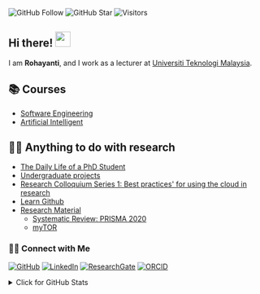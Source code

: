 ![GitHub Follow](https://img.shields.io/github/followers/rohayanti.svg?style=social&label=Follow)
![GitHub Star](https://img.shields.io/github/stars/rohayanti?affiliations=OWNER%2CCOLLABORATOR&style=social&label=Star)
![Visitors](https://api.visitorbadge.io/api/visitors?path=https%3A%2F%2Fgithub.com%2Frohayanti&labelColor=%23d9e3f0&countColor=%23697689&style=flat)


## Hi there! <img src="https://raw.githubusercontent.com/rohayanti/rohayanti/master/img/wave.gif" width="30">

I am  __Rohayanti__, and I work as a lecturer at [Universiti Teknologi Malaysia](https://www.utm.my).

## 📚 Courses
- [Software Engineering](https://github.com/rohayanti/special-topic-data-engineering)
- [Artificial Intelligent](https://github.com/rohayanti/software-engineering)

## 👨‍💻 Anything to do with research
- [The Daily Life of a PhD Student](https://github.com/drshahizan/phd)
- [Undergraduate projects](https://github.com/drshahizan/undergraduate-project)
- [Research Colloquium Series 1: Best practices' for using the cloud in research](https://github.com/rohayanti/learn-github)
- [Learn Github](https://github.com/drshahizan/learn-github)
- [Research Material](https://github.com/drshahizan/research-material)
  -   [Systematic Review: PRISMA 2020](https://github.com/drshahizan/research-material/tree/main/SLR)
  -   [myTOR](https://github.com/drshahizan/myTOR)

### 🙌🏻 Connect with Me
<p align="left">
    <a href="https://github.com/rohayanti" target="_blank"><img alt="GitHub" src="https://img.shields.io/badge/@rohayanti-181717?style=flat-square&logo=GitHub&logoColor=white"></a>
    <a href="https://www.linkedin.com/in/rohayanti" target="_blank"><img alt="LinkedIn" src="https://img.shields.io/badge/-rohayanti-blue?style=flat-square&logo=Linkedin&logoColor=white&link=https://www.linkedin.com/in/rohayanti/"></a>
    <a href="https://www.researchgate.net/profile/Mohd-Othman-28" target="_blank"><img alt="ResearchGate" src="https://img.shields.io/badge/-ResearchGate-00CCBB?style=flat-square&logo=ResearchGate&logoColor=white"></a>
    <a href="https://orcid.org/0000-0003-4261-1873" target="_blank"><img alt="ORCID" src="https://img.shields.io/badge/-ORCID-A6CE39?style=flat-square&logo=ORCID&logoColor=white"></a>
</p>
  

<details>
<summary>Click for GitHub Stats</summary>
<p align="left">
    <img alt = "GitHub Stats" src="https://github-readme-stats.vercel.app/api?username=rohayanti&show_icons=true&hide=issues&icon_color=000000&hide_border=true&title_color=5391FE&text_color=555">
    <br>
    <img alt = "Top Language" src="https://github-readme-stats.vercel.app/api/top-langs/?username=rohayanti&hide=html,&hide_border=true&title_color=5391FE&text_color=555"
</p>
  
  ![Follower Badge](https://img.shields.io/github/followers/rohayanti)
  ![](https://hit.yhype.me/github/profile?user_id=81284918)
 
</details>
